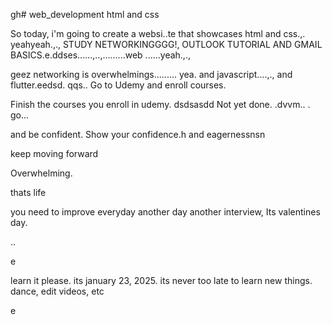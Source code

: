 gh# web_development
html and css

So today, i'm going to create a websi..te that showcases html and css.,.
yeahyeah.,.,
STUDY NETWORKINGGGG!, OUTLOOK TUTORIAL AND GMAIL BASICS.e.ddses......,..,.........web
......yeah.,.,

geez networking is overwhelmings.........
yea.
and javascript....,.,
and flutter.eedsd.
qqs..
Go to Udemy and enroll courses.

Finish the courses you enroll in udemy.
dsdsasdd
Not yet done. .dvvm..
.
go...

and be confident.
Show your confidence.h
and eagernessnsn

keep moving forward

Overwhelming.

thats life

you need to improve everyday
another day another interview, Its valentines day.

..

e










learn it please. its january 23, 2025. its never too late to learn new things.
dance, edit videos, etc

e 

